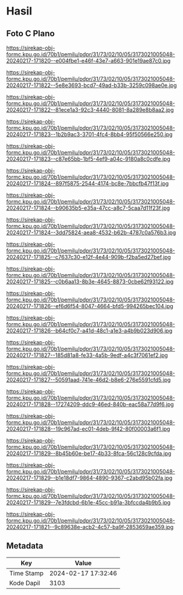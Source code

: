 # Hasil

## Foto C Plano

https://sirekap-obj-formc.kpu.go.id/70b1/pemilu/pdpr/31/73/02/10/05/3173021005048-20240217-171820--e004fbe1-e46f-43e7-a663-901e19ae87c0.jpg

https://sirekap-obj-formc.kpu.go.id/70b1/pemilu/pdpr/31/73/02/10/05/3173021005048-20240217-171822--5e8e3693-bcd7-49ad-b33b-3259c098ae0e.jpg

https://sirekap-obj-formc.kpu.go.id/70b1/pemilu/pdpr/31/73/02/10/05/3173021005048-20240217-171822--81ece1a3-92c3-4440-8081-8a289e8b8aa2.jpg

https://sirekap-obj-formc.kpu.go.id/70b1/pemilu/pdpr/31/73/02/10/05/3173021005048-20240217-171823--1b2b9ac3-3701-4fc4-8bb4-95f50566e250.jpg

https://sirekap-obj-formc.kpu.go.id/70b1/pemilu/pdpr/31/73/02/10/05/3173021005048-20240217-171823--c87e65bb-1bf5-4ef9-a04c-9180a8c0cdfe.jpg

https://sirekap-obj-formc.kpu.go.id/70b1/pemilu/pdpr/31/73/02/10/05/3173021005048-20240217-171824--897f5875-2544-4174-bc8e-7bbcfb47f13f.jpg

https://sirekap-obj-formc.kpu.go.id/70b1/pemilu/pdpr/31/73/02/10/05/3173021005048-20240217-171824--b90635b5-e35a-47cc-a8c7-5caa7d11f23f.jpg

https://sirekap-obj-formc.kpu.go.id/70b1/pemilu/pdpr/31/73/02/10/05/3173021005048-20240217-171824--3dd75824-aea8-4532-b62b-4787c0a576b3.jpg

https://sirekap-obj-formc.kpu.go.id/70b1/pemilu/pdpr/31/73/02/10/05/3173021005048-20240217-171825--c7637c30-e12f-4e44-909b-f2ba5ed27bef.jpg

https://sirekap-obj-formc.kpu.go.id/70b1/pemilu/pdpr/31/73/02/10/05/3173021005048-20240217-171825--c0b6aa13-8b3e-4645-8873-0cbe62f93122.jpg

https://sirekap-obj-formc.kpu.go.id/70b1/pemilu/pdpr/31/73/02/10/05/3173021005048-20240217-171826--ef6d6f54-8047-4664-bfd5-994265bec104.jpg

https://sirekap-obj-formc.kpu.go.id/70b1/pemilu/pdpr/31/73/02/10/05/3173021005048-20240217-171826--b64cf0c7-a41d-48c1-a1e3-a4b9b023d906.jpg

https://sirekap-obj-formc.kpu.go.id/70b1/pemilu/pdpr/31/73/02/10/05/3173021005048-20240217-171827--185d81a8-fe33-4a5b-9edf-a4c3f7061ef2.jpg

https://sirekap-obj-formc.kpu.go.id/70b1/pemilu/pdpr/31/73/02/10/05/3173021005048-20240217-171827--50591aad-741e-46d2-b8e6-276e5591cfd5.jpg

https://sirekap-obj-formc.kpu.go.id/70b1/pemilu/pdpr/31/73/02/10/05/3173021005048-20240217-171828--17274209-ddc9-46ed-840b-eac58a77d9f6.jpg

https://sirekap-obj-formc.kpu.go.id/70b1/pemilu/pdpr/31/73/02/10/05/3173021005048-20240217-171828--19c967ad-ec01-4deb-9f42-80f00003a6f1.jpg

https://sirekap-obj-formc.kpu.go.id/70b1/pemilu/pdpr/31/73/02/10/05/3173021005048-20240217-171829--8b45b60e-be17-4b33-8fca-56c128c9cfda.jpg

https://sirekap-obj-formc.kpu.go.id/70b1/pemilu/pdpr/31/73/02/10/05/3173021005048-20240217-171829--b1e18df7-9864-4890-9367-c2abd95b02fa.jpg

https://sirekap-obj-formc.kpu.go.id/70b1/pemilu/pdpr/31/73/02/10/05/3173021005048-20240217-171829--7e3fdcbd-6b1e-45cc-b91a-3bfccda4b9b5.jpg

https://sirekap-obj-formc.kpu.go.id/70b1/pemilu/pdpr/31/73/02/10/05/3173021005048-20240217-171821--9c89638e-acb2-4c57-ba9f-2853659ae359.jpg


## Metadata

| Key        | Value               |
| ---------- | ------------------- |
| Time Stamp | 2024-02-17 17:32:46 |
| Kode Dapil | 3103                |



